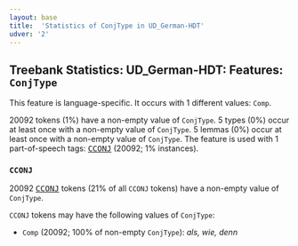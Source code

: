```yaml
---
layout: base
title:  'Statistics of ConjType in UD_German-HDT'
udver: '2'
---
```


## Treebank Statistics: UD_German-HDT: Features: `ConjType`

This feature is language-specific.
It occurs with 1 different values: `Comp`.

20092 tokens (1%) have a non-empty value of `ConjType`.
5 types (0%) occur at least once with a non-empty value of `ConjType`.
5 lemmas (0%) occur at least once with a non-empty value of `ConjType`.
The feature is used with 1 part-of-speech tags: <tt><a href="de_hdt-pos-CCONJ.html">CCONJ</a></tt> (20092; 1% instances).

### `CCONJ`

20092 <tt><a href="de_hdt-pos-CCONJ.html">CCONJ</a></tt> tokens (21% of all `CCONJ` tokens) have a non-empty value of `ConjType`.

`CCONJ` tokens may have the following values of `ConjType`:

* `Comp` (20092; 100% of non-empty `ConjType`): <em>als, wie, denn</em>

